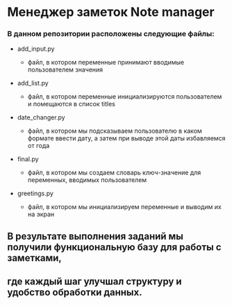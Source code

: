 # Менеджер заметок Note manager

### В данном репозитории расположены следующие файлы:

* add_input.py
  + файл, в котором переменные принимают вводимые пользователем значения


* add_list.py
  + файл, в котором переменные инициализируются пользователем и помещаются в список titles
  

* date_changer.py
  + файл, в котором мы подсказываем пользователю в каком формате ввести дату, а затем при выводе этой даты избавляемся от года


* final.py
  + файл, в котором мы создаем словарь ключ-значение для переменных, вводимых пользователем


* greetings.py
  + файл, в котором мы инициализируем переменные и выводим их на экран


## В результате выполнения заданий мы получили функциональную базу для работы с заметками,
## где каждый шаг улучшал структуру и удобство обработки данных.
